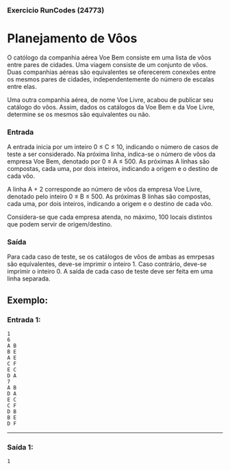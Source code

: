 ### Exercicio RunCodes (24773)

# Planejamento de Vôos

O católogo da companhia aérea Voe Bem consiste em uma lista de vôos entre pares de cidades. Uma viagem consiste de um conjunto de vôos. Duas companhias aéreas são equivalentes se oferecerem conexões entre os mesmos pares de cidades, independentemente do número de escalas entre elas.

Uma outra companhia aérea, de nome Voe Livre, acabou de publicar seu catálogo do vôos. Assim, dados os catálogos da Voe Bem e da Voe Livre, determine se os mesmos são equivalentes ou não.


### Entrada

A entrada inicia por um inteiro 0 ≤ C ≤ 10, indicando o número de casos de teste a ser considerado. Na próxima linha, indica-se o número de vôos da empresa Voe Bem, denotado por 0 ≤ A ≤ 500. As próximas A linhas são compostas, cada uma, por dois inteiros, indicando a origem e o destino de cada vôo.

A linha A + 2 corresponde ao número de vôos da empresa Voe Livre, denotado pelo inteiro 0 ≤ B ≤ 500. As próximas B linhas são compostas, cada uma, por dois inteiros, indicando a origem e o destino de cada vôo.

Considera-se que cada empresa atenda, no máximo, 100 locais distintos que podem servir de origem/destino.

### Saída

Para cada caso de teste, se os catálogos de vôos de ambas as emrpesas são equivalentes, deve-se imprimir o inteiro 1. Caso contrário, deve-se imprimir o inteiro 0. A saída de cada caso de teste deve ser feita em uma linha separada.



## Exemplo:

### Entrada 1:

```
1
6
A B
B E
A E
C F
E C
D A
7
A B
D A
E C
C F
D B
B E
D F
```
______________
### Saída 1:
```
1
```